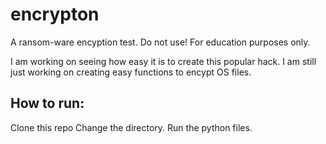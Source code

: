 # encrypton
A ransom-ware encyption test. Do not use! For education purposes only.

I am working on seeing how easy it is to create this popular hack. I am still just working on creating easy functions to encypt OS files.



## How to run:
Clone this repo
Change the directory.
Run the python files.
